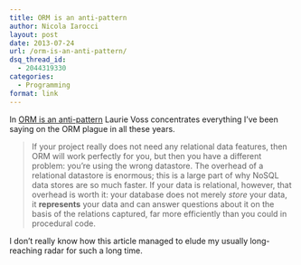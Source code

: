 ```yaml
---
title: ORM is an anti-pattern
author: Nicola Iarocci
layout: post
date: 2013-07-24
url: /orm-is-an-anti-pattern/
dsq_thread_id:
  - 2044319330
categories:
  - Programming
format: link
---
```

In <a title="ORM is an anti-pattern" href="http://seldo.com/weblog/2011/08/11/orm_is_an_antipattern" target="_blank">ORM is an anti-pattern</a> Laurie Voss concentrates everything I&#8217;ve been saying on the ORM plague in all these years.

> If your project really does not need any relational data features, then ORM will work perfectly for you, but then you have a different problem: you&#8217;re using the wrong datastore. The overhead of a relational datastore is enormous; this is a large part of why NoSQL data stores are so much faster. If your data is relational, however, that overhead is worth it: your database does not merely _store_ your data, it **represents** your data and can answer questions about it on the basis of the relations captured, far more efficiently than you could in procedural code.

I don&#8217;t really know how this article managed to elude my usually long-reaching radar for such a long time.
